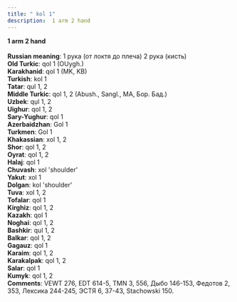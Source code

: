 ```yaml
---
title: " kol 1"
description:  1 arm 2 hand
---
```

<p data-pagefind-weight="0.5">
<strong> 1 arm 2 hand</strong><br><br>
<strong>Russian meaning</strong>:  1 рука (от локтя до плеча) 2 рука (кисть)<br>
<strong>Old Turkic</strong>:  qol 1 (OUygh.)<br>
<strong>Karakhanid</strong>:  qol 1 (MK, KB)<br>
<strong>Turkish</strong>:  kol 1<br>
<strong>Tatar</strong>:  qul 1, 2<br>
<strong>Middle Turkic</strong>:  qol 1, 2 (Abush., Sangl., MA, Бор. Бад.)<br>
<strong>Uzbek</strong>:  qụl 1, 2<br>
<strong>Uighur</strong>:  qol 1, 2<br>
<strong>Sary-Yughur</strong>:  qol 1<br>
<strong>Azerbaidzhan</strong>:  Gol 1<br>
<strong>Turkmen</strong>:  Gol 1<br>
<strong>Khakassian</strong>:  xol 1, 2<br>
<strong>Shor</strong>:  qol 1, 2<br>
<strong>Oyrat</strong>:  qol 1, 2<br>
<strong>Halaj</strong>:  qol 1<br>
<strong>Chuvash</strong>:  xol 'shoulder'<br>
<strong>Yakut</strong>:  xol 1<br>
<strong>Dolgan</strong>:  kol 'shoulder'<br>
<strong>Tuva</strong>:  xol 1, 2<br>
<strong>Tofalar</strong>:  qol 1<br>
<strong>Kirghiz</strong>:  qol 1, 2<br>
<strong>Kazakh</strong>:  qol 1<br>
<strong>Noghai</strong>:  qol 1, 2<br>
<strong>Bashkir</strong>:  qul 1, 2<br>
<strong>Balkar</strong>:  qol 1, 2<br>
<strong>Gagauz</strong>:  qol 1<br>
<strong>Karaim</strong>:  qol 1, 2<br>
<strong>Karakalpak</strong>:  qol 1, 2<br>
<strong>Salar</strong>:  qol 1<br>
<strong>Kumyk</strong>:  qol 1, 2<br>
<strong>Comments</strong>:  VEWT 276, EDT 614-5, TMN 3, 556, Дыбо 146-153, Федотов 2, 353, Лексика 244-245, ЭСТЯ 6, 37-43, Stachowski 150.<br>

</p>
